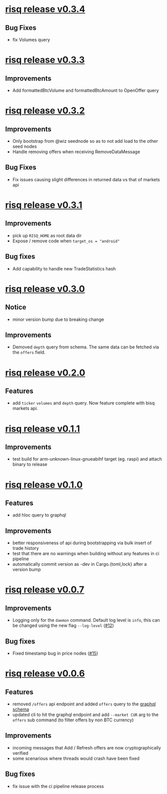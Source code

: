 # [risq release v0.3.4](https://github.com/bodymindarts/risq/releases/tag/v0.3.4)

## Bug Fixes
- fix Volumes query

# [risq release v0.3.3](https://github.com/bodymindarts/risq/releases/tag/v0.3.3)

## Improvements
- Add formattedBtcVolume and formattedBtcAmount to OpenOffer query

# [risq release v0.3.2](https://github.com/bodymindarts/risq/releases/tag/v0.3.2)

## Improvements
- Only bootstrap from @wiz seednode so as to not add load to the other seed nodes
- Handle removing offers when receiving RemoveDataMessage

## Bug Fixes
- Fix issues causing slight differences in returned data vs that of markets api

# [risq release v0.3.1](https://github.com/bodymindarts/risq/releases/tag/v0.3.1)

## Improvements

- pick up `RISQ_HOME` as root data dir
- Expose / remove code when `target_os = "android"`

## Bug fixes
- Add capability to handle new TradeStatistics hash

# [risq release v0.3.0](https://github.com/bodymindarts/risq/releases/tag/v0.3.0)

## Notice

- minor version bump due to breaking change

## Improvements

- Demoved `depth` query from schema. The same data can be fetched via the `offers` field.

# [risq release v0.2.0](https://github.com/bodymindarts/risq/releases/tag/v0.2.0)

## Features
- add `ticker` `volumes` and `depth` query. Now feature complete with bisq markets api.

# [risq release v0.1.1](https://github.com/bodymindarts/risq/releases/tag/v0.1.1)

## Improvements

- test build for arm-unknown-linux-gnueabihf target (eg. raspi) and attach binary to release

# [risq release v0.1.0](https://github.com/bodymindarts/risq/releases/tag/v0.1.0)

## Features
- add hloc query to graphql

## Improvements
- better responsiveness of api during bootstrapping via bulk insert of trade history
- test that there are no warnings when building without any features in ci pipeline
- automatically commit version as <version>-dev in Cargo.{toml,lock} after a version bump

# [risq release v0.0.7](https://github.com/bodymindarts/risq/releases/tag/v0.0.7)

## Improvements
- Logging only for the `daemon` command. Default log level is `info`, this can be changed using the new flag `--log-level` ([#12](https://github.com/bodymindarts/risq/pull/12))

## Bug fixes
- Fixed timestamp bug in price nodes ([#15](https://github.com/bodymindarts/risq/pull/15))

# [risq release v0.0.6](https://github.com/bodymindarts/risq/releases/tag/v0.0.6)

## Features

- removed `/offers` api endpoint and added `offers` query to the [graphql schema](https://github.com/bodymindarts/risq/blob/master/src/api/schema.graphql)
- updated cli to hit the graphql endpoint and add `--market CUR` arg to the `offers` sub command (to filter offers by non BTC currency)

## Improvements
- incoming messages that Add / Refresh offers are now cryptographically verified
- some scenarious where threads would crash have been fixed

## Bug fixes
- fix issue with the ci pipeline release process
